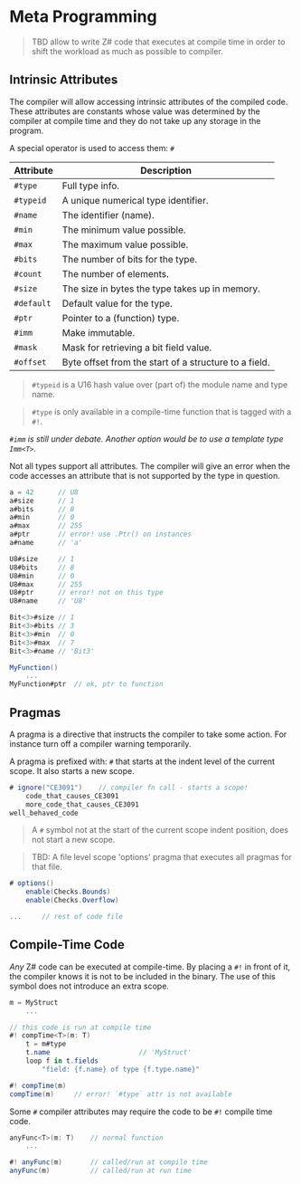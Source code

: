 # Meta Programming

> TBD allow to write Z# code that executes at compile time in order to shift the workload as much as possible to compiler.

## Intrinsic Attributes

The compiler will allow accessing intrinsic attributes of the compiled code. These attributes are constants whose value was determined by the compiler at compile time and they do not take up any storage in the program.

A special operator is used to access them: `#`

| Attribute | Description
|----|-----
| `#type` | Full type info.
| `#typeid` | A unique numerical type identifier.
| `#name` | The identifier (name).
| `#min` | The minimum value possible.
| `#max` | The maximum value possible.
| `#bits` | The number of bits for the type.
| `#count` | The number of elements.
| `#size` | The size in bytes the type takes up in memory.
| `#default` | Default value for the type.
| `#ptr` | Pointer to a (function) type.
| `#imm` | Make immutable.
| `#mask` | Mask for retrieving a bit field value.
| `#offset` | Byte offset from the start of a structure to a field.

> `#typeid` is a U16 hash value over (part of) the module name and type name.

> `#type` is only available in a compile-time function that is tagged with a `#!`.

_`#imm` is still under debate. Another option would be to use a template type `Imm<T>`._

Not all types support all attributes. The compiler will give an error when the code accesses an attribute that is not supported by the type in question.

```C#
a = 42      // U8
a#size      // 1
a#bits      // 8
a#min       // 0
a#max       // 255
a#ptr       // error! use .Ptr() on instances
a#name      // 'a'

U8#size     // 1
U8#bits     // 8
U8#min      // 0
U8#max      // 255
U8#ptr      // error! not on this type
U8#name     // 'U8'

Bit<3>#size // 1
Bit<3>#bits // 3
Bit<3>#min  // 0
Bit<3>#max  // 7
Bit<3>#name // 'Bit3'

MyFunction()
    ...
MyFunction#ptr  // ok, ptr to function
```

## Pragmas

A pragma is a directive that instructs the compiler to take some action. For instance turn off a compiler warning temporarily.

A pragma is prefixed with: `#` that starts at the indent level of the current scope. It also starts a new scope.

```C#
# ignore("CE3091")    // compiler fn call - starts a scope!
    code_that_causes_CE3091
    more_code_that_causes_CE3091
well_behaved_code
```

> A `#` symbol not at the start of the current scope indent position, does not start a new scope.

> TBD: A file level scope 'options' pragma that executes all pragmas for that file.

```C#
# options()
    enable(Checks.Bounds)
    enable(Checks.Overflow)

...     // rest of code file
```

## Compile-Time Code

_Any_ Z# code can be executed at compile-time. By placing a `#!` in front of it, the compiler knows it is not to be included in the binary. The use of this symbol does not introduce an extra scope.

```C#
m = MyStruct
    ...

// this code is run at compile time
#! compTime<T>(m: T)
    t = m#type
    t.name                      // 'MyStruct'
    loop f in t.fields
        "field: {f.name} of type {f.type.name}"

#! compTime(m)
compTime(m)     // error! `#type` attr is not available
```

Some `#` compiler attributes may require the code to be `#!` compile time code.

```C#
anyFunc<T>(m: T)    // normal function
    ...

#! anyFunc(m)       // called/run at compile time
anyFunc(m)          // called/run at run time
```
